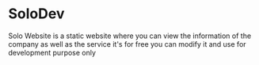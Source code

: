 # SoloDev
Solo Website is a static website where you can view the information of the company as well as the service it's for free you can modify it and use for development purpose only
